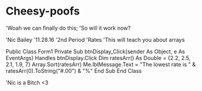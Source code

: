 # Cheesy-poofs
'Woah we can finally do this;
'So will it work now?


'Nic Bailey
'11.28.16
'2nd Period 
'Rates
'This will teach you about arrays

Public Class Form1
    Private Sub btnDisplay_Click(sender As Object, e As EventArgs) Handles btnDisplay.Click
        Dim ratesArr() As Double = {2.2, 2.5, 2.1, 1.9, 7}
        Array.Sort(ratesArr)
        Me.lblMessage.Text = "The lowest rate is " & ratesArr(0).ToString("#.00") & "%"
    End Sub
End Class

'Nic is a Bitch <3
